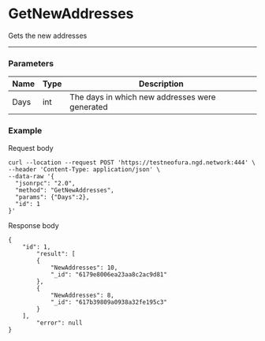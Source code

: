 # GetNewAddresses
Gets the new addresses
<hr>

### Parameters

|    Name    | Type | Description |
| ---------- | --- |    ------    |
| Days       | int| The days in which new addresses were generated |


### Example

Request body

```
curl --location --request POST 'https://testneofura.ngd.network:444' \
--header 'Content-Type: application/json' \
--data-raw '{
  "jsonrpc": "2.0",
  "method": "GetNewAddresses",
  "params": {"Days":2},
  "id": 1
}'
```
Response body

```json5
{
    "id": 1,
        "result": [
        {
            "NewAddresses": 10,
            "_id": "6179e8006ea23aa8c2ac9d81"
        },
        {
            "NewAddresses": 8,
            "_id": "617b39809a0938a32fe195c3"
        }
    ],
        "error": null
}
```
